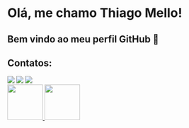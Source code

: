 # Olá, me chamo Thiago Mello! 
## Bem vindo ao meu perfil GitHub 👋

## Contatos:

<div>
<a href="https://www.instagram.com/88thiagomello" target="_blank"><img src="https://img.shields.io/badge/-Instagram-%23E4405F?style=for-the-badge&logo=instagram&logoColor=white" target="_blank"></a>
<a href = "mailto:88thiagomello@gmail.com"><img src="https://img.shields.io/badge/Gmail-D14836?style=for-the-badge&logo=gmail&logoColor=white" target="_blank"></a>
<a href="https://www.linkedin.com/in/88thiagomello" target="_blank"><img src="https://img.shields.io/badge/-LinkedIn-%230077B5?style=for-the-badge&logo=linkedin&logoColor=white" target="_blank"></a>   
</div>

<div>
<a href="https://github.com/88thiagomello">
<img height="80em" src="https://github-readme-stats.vercel.app/api/top-langs/?username=88thiagomello&layout=compact&langs_count=7&theme=dracula"/>
<img height="80em" src="https://github-readme-stats.vercel.app/api?username=88thiagomello&show_icons=true&theme=dracula&include_all_commits=true&count_private=true"/>
</div>

<!--
Here are some ideas to get you started:

- 🔭 I’m currently working on ...
- 🌱 I’m currently learning ...
- 👯 I’m looking to collaborate on ...
- 🤔 I’m looking for help with ...
- 💬 Ask me about ...
- 📫 How to reach me: ...
- 😄 Pronouns: ...
- ⚡ Fun fact: ...
-->
